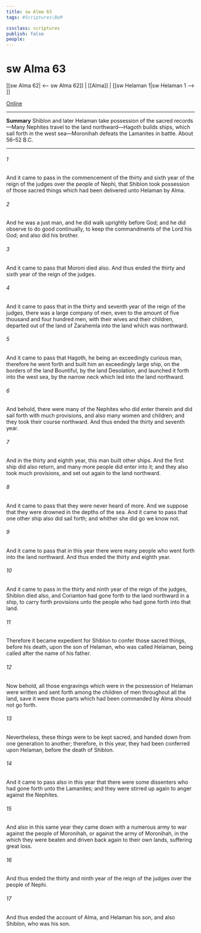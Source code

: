 ```yaml
---
title: sw Alma 63
tags: #Scriptures\BoM

cssclass: scriptures
publish: false
people:
---
```


# sw Alma 63
[[sw Alma 62| <-- sw Alma 62]] | [[Alma]] | [[sw Helaman 1|sw Helaman 1 --> ]]

[Online](https://churchofjesuschrist.org/study/scriptures/bofm/alma/63?lang=eng)

---
__Summary__
Shiblon and later Helaman take possession of the sacred records—Many Nephites travel to the land northward—Hagoth builds ships, which sail forth in the west sea—Moronihah defeats the Lamanites in battle. About 56–52 B.C.

---
###### 1 
And it came to pass in the commencement of the thirty and sixth year of the reign of the judges over the people of Nephi, that Shiblon took possession of those sacred things which had been delivered unto Helaman by Alma.

###### 2 
And he was a just man, and he did walk uprightly before God; and he did observe to do good continually, to keep the commandments of the Lord his God; and also did his brother.

###### 3 
And it came to pass that Moroni died also. And thus ended the thirty and sixth year of the reign of the judges.

###### 4 
And it came to pass that in the thirty and seventh year of the reign of the judges, there was a large company of men, even to the amount of five thousand and four hundred men, with their wives and their children, departed out of the land of Zarahemla into the land which was northward.

###### 5 
And it came to pass that Hagoth, he being an exceedingly curious man, therefore he went forth and built him an exceedingly large ship, on the borders of the land Bountiful, by the land Desolation, and launched it forth into the west sea, by the narrow neck which led into the land northward.

###### 6 
And behold, there were many of the Nephites who did enter therein and did sail forth with much provisions, and also many women and children; and they took their course northward. And thus ended the thirty and seventh year.

###### 7 
And in the thirty and eighth year, this man built other ships. And the first ship did also return, and many more people did enter into it; and they also took much provisions, and set out again to the land northward.

###### 8 
And it came to pass that they were never heard of more. And we suppose that they were drowned in the depths of the sea. And it came to pass that one other ship also did sail forth; and whither she did go we know not.

###### 9 
And it came to pass that in this year there were many people who went forth into the land northward. And thus ended the thirty and eighth year.

###### 10 
And it came to pass in the thirty and ninth year of the reign of the judges, Shiblon died also, and Corianton had gone forth to the land northward in a ship, to carry forth provisions unto the people who had gone forth into that land.

###### 11 
Therefore it became expedient for Shiblon to confer those sacred things, before his death, upon the son of Helaman, who was called Helaman, being called after the name of his father.

###### 12 
Now behold, all those engravings which were in the possession of Helaman were written and sent forth among the children of men throughout all the land, save it were those parts which had been commanded by Alma should not go forth.

###### 13 
Nevertheless, these things were to be kept sacred, and handed down from one generation to another; therefore, in this year, they had been conferred upon Helaman, before the death of Shiblon.

###### 14 
And it came to pass also in this year that there were some dissenters who had gone forth unto the Lamanites; and they were stirred up again to anger against the Nephites.

###### 15 
And also in this same year they came down with a numerous army to war against the people of Moronihah, or against the army of Moronihah, in the which they were beaten and driven back again to their own lands, suffering great loss.

###### 16 
And thus ended the thirty and ninth year of the reign of the judges over the people of Nephi.

###### 17 
And thus ended the account of Alma, and Helaman his son, and also Shiblon, who was his son.

